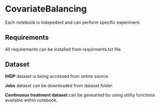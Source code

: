 # CovariateBalancing
Each notebook is indepedent and can perform specific experiment.
## Requirements
All requirements can be installed from requirments.txt file.
## Dataset
**IHDP** dataset is being accessed from online source

**Jobs** dataset can be downloaded from dataset folder.

**Continuous treatment dataset** can be genearted bu using utility functions available within notebook.
